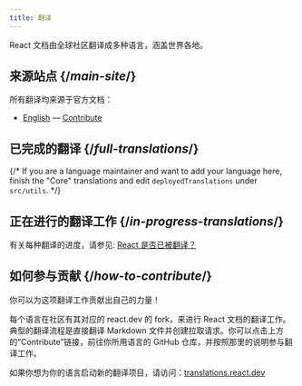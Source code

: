 ```yaml
---
title: 翻译
---
```


<Intro>

React 文档由全球社区翻译成多种语言，涵盖世界各地。

</Intro>

## 来源站点 {/*main-site*/}

所有翻译均来源于官方文档：

- [English](https://react.dev/) &mdash; [Contribute](https://github.com/reactjs/react.dev/)

## 已完成的翻译 {/*full-translations*/}

{/* If you are a language maintainer and want to add your language here, finish the "Core" translations and edit `deployedTranslations` under `src/utils`. */}

<LanguageList progress="complete" />

## 正在进行的翻译工作 {/*in-progress-translations*/}

有关每种翻译的进度，请参见: [React 是否已被翻译？](https://translations.react.dev/)

<LanguageList progress="in-progress" />

## 如何参与贡献 {/*how-to-contribute*/}

你可以为这项翻译工作贡献出自己的力量！

每个语言在社区有其对应的 react.dev 的 fork，来进行 React 文档的翻译工作。典型的翻译流程是直接翻译 Markdown 文件并创建拉取请求。你可以点击上方的“Contribute”链接，前往你所用语言的 GitHub 仓库，并按照那里的说明参与翻译工作。

如果你想为你的语言启动新的翻译项目，请访问：[translations.react.dev](https://github.com/reactjs/translations.react.dev)
